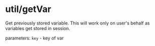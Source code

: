 util/getVar
===

Get previously stored variable. This will work only on user's behalf as variables get stored in session.

parameters:
`key` - key of var